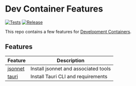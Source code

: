 # Dev Container Features

[![Tests](https://github.com/olivierlemasle/devcontainers-features/actions/workflows/test.yaml/badge.svg?branch=main)](https://github.com/olivierlemasle/devcontainers-features/actions/workflows/test.yaml)
[![Release](https://github.com/olivierlemasle/devcontainers-features/actions/workflows/release.yaml/badge.svg?branch=main)](https://github.com/olivierlemasle/devcontainers-features/actions/workflows/release.yaml)

This repo contains a few features for [Development Containers](https://containers.dev/).

## Features

| Feature                            | Description                          |
|------------------------------------|--------------------------------------|
| [jsonnet](./src/jsonnet/README.md) | Install jsonnet and associated tools |
| [tauri](./src/tauri/README.md)     | Install Tauri CLI and requirements   |